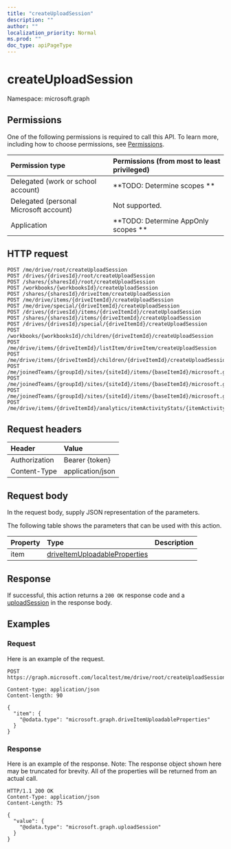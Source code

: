 ```yaml
---
title: "createUploadSession"
description: ""
author: ""
localization_priority: Normal
ms.prod: ""
doc_type: apiPageType
---
```


# createUploadSession

Namespace: microsoft.graph



## Permissions
One of the following permissions is required to call this API. To learn more, including how to choose permissions, see [Permissions](/concepts/permissions-reference.md).

|Permission type|Permissions (from most to least privileged)|
|:---|:---|
|Delegated (work or school account)|**TODO: Determine scopes **|
|Delegated (personal Microsoft account)|Not supported.|
|Application|**TODO: Determine AppOnly scopes **|

## HTTP request
<!-- {
  "blockType": "ignored"
}
-->
``` http
POST /me/drive/root/createUploadSession
POST /drives/{drivesId}/root/createUploadSession
POST /shares/{sharesId}/root/createUploadSession
POST /workbooks/{workbooksId}/createUploadSession
POST /shares/{sharesId}/driveItem/createUploadSession
POST /me/drive/items/{driveItemId}/createUploadSession
POST /me/drive/special/{driveItemId}/createUploadSession
POST /drives/{drivesId}/items/{driveItemId}/createUploadSession
POST /shares/{sharesId}/items/{driveItemId}/createUploadSession
POST /drives/{drivesId}/special/{driveItemId}/createUploadSession
POST /workbooks/{workbooksId}/children/{driveItemId}/createUploadSession
POST /me/drive/items/{driveItemId}/listItem/driveItem/createUploadSession
POST /me/drive/items/{driveItemId}/children/{driveItemId}/createUploadSession
POST /me/joinedTeams/{groupId}/sites/{siteId}/items/{baseItemId}/microsoft.graph.sharedDriveItem/root/createUploadSession
POST /me/joinedTeams/{groupId}/sites/{siteId}/items/{baseItemId}/microsoft.graph.sharedDriveItem/driveItem/createUploadSession
POST /me/joinedTeams/{groupId}/sites/{siteId}/items/{baseItemId}/microsoft.graph.sharedDriveItem/items/{driveItemId}/createUploadSession
POST /me/drive/items/{driveItemId}/analytics/itemActivityStats/{itemActivityStatId}/activities/{itemActivityId}/driveItem/createUploadSession
```

## Request headers
|Header|Value|
|:---|:---|
|Authorization|Bearer {token}|
|Content-Type|application/json|

## Request body
In the request body, supply JSON representation of the parameters.

The following table shows the parameters that can be used with this action.

|Property|Type|Description|
|:---|:---|:---|
|item|[driveItemUploadableProperties](../resources/driveitemuploadableproperties.md)||



## Response
If successful, this action returns a `200 OK` response code and a [uploadSession](../resources/uploadsession.md) in the response body.

## Examples

### Request
Here is an example of the request.
<!-- {
  "blockType": "request",
  "name": "driveitem_createuploadsession"
}
-->
``` http
POST https://graph.microsoft.com/localtest/me/drive/root/createUploadSession

Content-type: application/json
Content-length: 90

{
  "item": {
    "@odata.type": "microsoft.graph.driveItemUploadableProperties"
  }
}
```

### Response
Here is an example of the response. Note: The response object shown here may be truncated for brevity. All of the properties will be returned from an actual call.
<!-- {
  "blockType": "response",
  "truncated": true,
  "@odata.type": "microsoft.graph.uploadsession"
}
-->
``` http
HTTP/1.1 200 OK
Content-Type: application/json
Content-Length: 75

{
  "value": {
    "@odata.type": "microsoft.graph.uploadSession"
  }
}
```

